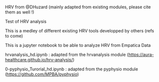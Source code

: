 HRV from @DHuzard (mainly adapted from existing modules, please cite them as well !)

Test of HRV analysis

This is a medley of different existing HRV tools developped by others (refs to come)

This is a jupyter notebook to be able to analyze HRV from Empatica Data

hrvanalysis_hd.ipynb : adapted from the hrvanalysis module (https://aura-healthcare.github.io/hrv-analysis/)

0-pyphysio_Turorial_hd.ipynb : adapted from the pyphysio module (https://github.com/MPBA/pyphysio)